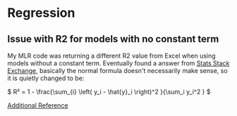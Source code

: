 # Regression

## Issue with R2 for models with no constant term

My MLR code was returning a different R2 value from Excel when using models without
a constant term. Eventually found a answer from [Stats Stack Exchange](https://stats.stackexchange.com/questions/26176/),
basically the normal formula doesn't necessarily make sense, so it is quietly changed to be:

$
R² = 1 - \frac{\sum_{i}  \left( y_i - \hat{y}_i \right)^2  }{\sum_i y_i^2 }
$

[Additional Reference](https://stats.stackexchange.com/questions/7357/manually-calculated-r2-doesnt-match-up-with-randomforest-r2-for-testing)
